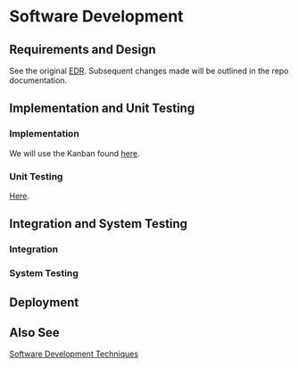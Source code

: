 # Software Development

## Requirements and Design

See the original [EDR](./SSH_EDR.pdf). Subsequent changes made will be outlined in the repo documentation.

## Implementation and Unit Testing

### Implementation

We will use the Kanban found [here](https://github.com/users/harryz8/projects/1/views/1).

### Unit Testing

[Here](./softwareDevelopmentTechniques.md#Unit-Tests).

## Integration and System Testing

### Integration

### System Testing

## Deployment

## Also See

[Software Development Techniques](./softwareDevelopmentTechniques.md)
